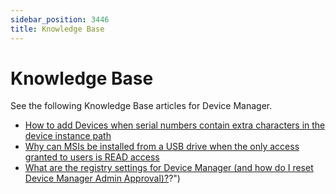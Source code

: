 ```yaml
---
sidebar_position: 3446
title: Knowledge Base
---
```


# Knowledge Base

See the following Knowledge Base articles for Device Manager.

* [How to add Devices when serial numbers contain extra characters in the device instance path](../SerialNumber "How to add Devices when serial numbers contain extra characters in the device instance path")
* [Why can MSIs be installed from a USB drive when the only access granted to users is READ access](../USBDrive "Why can MSIs be installed from a USB drive when the only access granted to users is READ access")
* [What are the registry settings for Device Manager (and how do I reset Device Manager Admin Approval)?](../Registry)?")